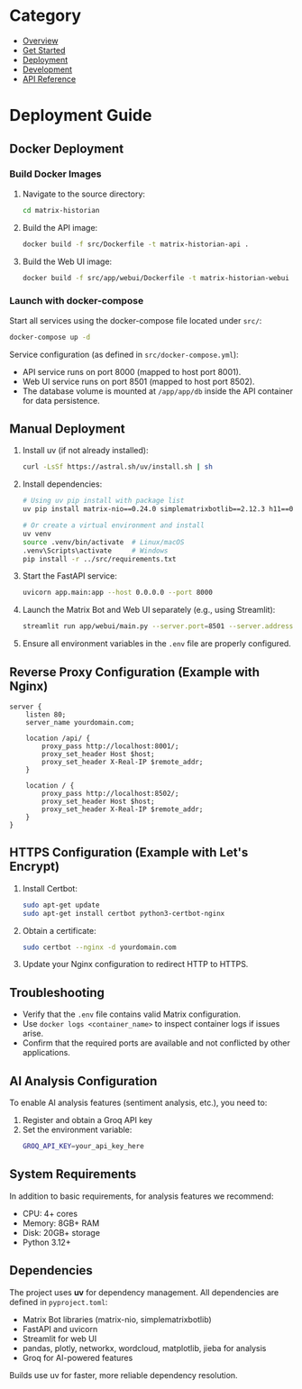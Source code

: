 # Category
* [Overview](./overview.md)
* [Get Started](./get-started.md)
* [Deployment](./deployment.md)
* [Development](./development.md)
* [API Reference](./reference/api-reference.md)

# Deployment Guide

## Docker Deployment

### Build Docker Images

1. Navigate to the source directory:
   ```bash
   cd matrix-historian
   ```
2. Build the API image:
   ```bash
   docker build -f src/Dockerfile -t matrix-historian-api .
   ```
3. Build the Web UI image:
   ```bash
   docker build -f src/app/webui/Dockerfile -t matrix-historian-webui .
   ```

### Launch with docker-compose

Start all services using the docker-compose file located under `src/`:
```bash
docker-compose up -d
```
Service configuration (as defined in `src/docker-compose.yml`):
- API service runs on port 8000 (mapped to host port 8001).
- Web UI service runs on port 8501 (mapped to host port 8502).
- The database volume is mounted at `/app/app/db` inside the API container for data persistence.

## Manual Deployment

1. Install uv (if not already installed):
   ```bash
   curl -LsSf https://astral.sh/uv/install.sh | sh
   ```

2. Install dependencies:
   ```bash
   # Using uv pip install with package list
   uv pip install matrix-nio==0.24.0 simplematrixbotlib==2.12.3 h11==0.14.0 httpcore==0.17.3 fastapi==0.115.12 uvicorn==0.34.2 sqlalchemy==2.0.40 python-multipart==0.0.20 pydantic==2.11.4 email-validator==2.2.0 pytest==8.3.5 python-dotenv==1.1.0 backoff==2.2.1 groq
   
   # Or create a virtual environment and install
   uv venv
   source .venv/bin/activate  # Linux/macOS
   .venv\Scripts\activate     # Windows
   pip install -r ../src/requirements.txt
   ```

3. Start the FastAPI service:
   ```bash
   uvicorn app.main:app --host 0.0.0.0 --port 8000
   ```

4. Launch the Matrix Bot and Web UI separately (e.g., using Streamlit):
   ```bash
   streamlit run app/webui/main.py --server.port=8501 --server.address=0.0.0.0
   ```

5. Ensure all environment variables in the `.env` file are properly configured.

## Reverse Proxy Configuration (Example with Nginx)

```nginx
server {
    listen 80;
    server_name yourdomain.com;

    location /api/ {
        proxy_pass http://localhost:8001/;
        proxy_set_header Host $host;
        proxy_set_header X-Real-IP $remote_addr;
    }

    location / {
        proxy_pass http://localhost:8502/;
        proxy_set_header Host $host;
        proxy_set_header X-Real-IP $remote_addr;
    }
}
```

## HTTPS Configuration (Example with Let's Encrypt)

1. Install Certbot:
   ```bash
   sudo apt-get update
   sudo apt-get install certbot python3-certbot-nginx
   ```

2. Obtain a certificate:
   ```bash
   sudo certbot --nginx -d yourdomain.com
   ```

3. Update your Nginx configuration to redirect HTTP to HTTPS.

## Troubleshooting

- Verify that the `.env` file contains valid Matrix configuration.
- Use `docker logs <container_name>` to inspect container logs if issues arise.
- Confirm that the required ports are available and not conflicted by other applications.

## AI Analysis Configuration

To enable AI analysis features (sentiment analysis, etc.), you need to:

1. Register and obtain a Groq API key
2. Set the environment variable:
   ```bash
   GROQ_API_KEY=your_api_key_here
   ```

## System Requirements

In addition to basic requirements, for analysis features we recommend:

- CPU: 4+ cores
- Memory: 8GB+ RAM
- Disk: 20GB+ storage
- Python 3.12+

## Dependencies

The project uses **uv** for dependency management. All dependencies are defined in `pyproject.toml`:
- Matrix Bot libraries (matrix-nio, simplematrixbotlib)
- FastAPI and uvicorn
- Streamlit for web UI
- pandas, plotly, networkx, wordcloud, matplotlib, jieba for analysis
- Groq for AI-powered features

Builds use uv for faster, more reliable dependency resolution.

